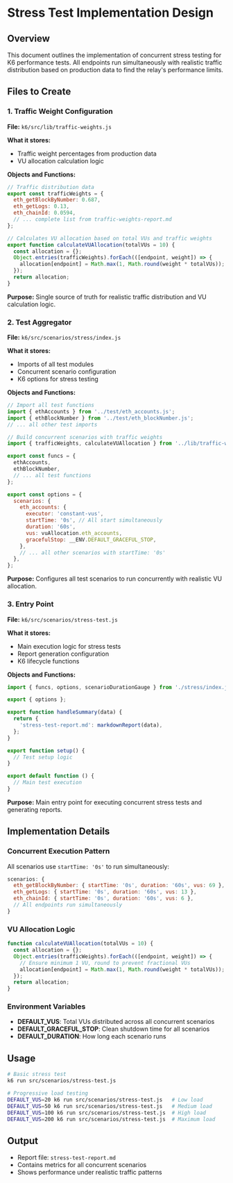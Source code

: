 # Stress Test Implementation Design

## Overview

This document outlines the implementation of concurrent stress testing for K6 performance tests. All endpoints run simultaneously with realistic traffic distribution based on production data to find the relay's performance limits.

## Files to Create

### 1. Traffic Weight Configuration

**File:** `k6/src/lib/traffic-weights.js`

**What it stores:**

- Traffic weight percentages from production data
- VU allocation calculation logic

**Objects and Functions:**

```javascript
// Traffic distribution data
export const trafficWeights = {
  eth_getBlockByNumber: 0.687,
  eth_getLogs: 0.13,
  eth_chainId: 0.0594,
  // ... complete list from traffic-weights-report.md
};

// Calculates VU allocation based on total VUs and traffic weights
export function calculateVUAllocation(totalVUs = 10) {
  const allocation = {};
  Object.entries(trafficWeights).forEach(([endpoint, weight]) => {
    allocation[endpoint] = Math.max(1, Math.round(weight * totalVUs));
  });
  return allocation;
}
```

**Purpose:** Single source of truth for realistic traffic distribution and VU calculation logic.

### 2. Test Aggregator

**File:** `k6/src/scenarios/stress/index.js`

**What it stores:**

- Imports of all test modules
- Concurrent scenario configuration
- K6 options for stress testing

**Objects and Functions:**

```javascript
// Import all test functions
import { ethAccounts } from '../test/eth_accounts.js';
import { ethBlockNumber } from '../test/eth_blockNumber.js';
// ... all other test imports

// Build concurrent scenarios with traffic weights
import { trafficWeights, calculateVUAllocation } from '../lib/traffic-weights.js';

export const funcs = {
  ethAccounts,
  ethBlockNumber,
  // ... all test functions
};

export const options = {
  scenarios: {
    eth_accounts: {
      executor: 'constant-vus',
      startTime: '0s', // All start simultaneously
      duration: '60s',
      vus: vuAllocation.eth_accounts,
      gracefulStop: __ENV.DEFAULT_GRACEFUL_STOP,
    },
    // ... all other scenarios with startTime: '0s'
  },
};
```

**Purpose:** Configures all test scenarios to run concurrently with realistic VU allocation.

### 3. Entry Point

**File:** `k6/src/scenarios/stress-test.js`

**What it stores:**

- Main execution logic for stress tests
- Report generation configuration
- K6 lifecycle functions

**Objects and Functions:**

```javascript
import { funcs, options, scenarioDurationGauge } from './stress/index.js';

export { options };

export function handleSummary(data) {
  return {
    'stress-test-report.md': markdownReport(data),
  };
}

export function setup() {
  // Test setup logic
}

export default function () {
  // Main test execution
}
```

**Purpose:** Main entry point for executing concurrent stress tests and generating reports.

## Implementation Details

### Concurrent Execution Pattern

All scenarios use `startTime: '0s'` to run simultaneously:

```javascript
scenarios: {
  eth_getBlockByNumber: { startTime: '0s', duration: '60s', vus: 69 },  // 68.7% traffic
  eth_getLogs: { startTime: '0s', duration: '60s', vus: 13 },           // 13% traffic
  eth_chainId: { startTime: '0s', duration: '60s', vus: 6 },            // 5.94% traffic
  // All endpoints run simultaneously
}
```

### VU Allocation Logic

```javascript
function calculateVUAllocation(totalVUs = 10) {
  const allocation = {};
  Object.entries(trafficWeights).forEach(([endpoint, weight]) => {
    // Ensure minimum 1 VU, round to prevent fractional VUs
    allocation[endpoint] = Math.max(1, Math.round(weight * totalVUs));
  });
  return allocation;
}
```

### Environment Variables

- **DEFAULT_VUS**: Total VUs distributed across all concurrent scenarios
- **DEFAULT_GRACEFUL_STOP**: Clean shutdown time for all scenarios
- **DEFAULT_DURATION**: How long each scenario runs

## Usage

```bash
# Basic stress test
k6 run src/scenarios/stress-test.js

# Progressive load testing
DEFAULT_VUS=20 k6 run src/scenarios/stress-test.js   # Low load
DEFAULT_VUS=50 k6 run src/scenarios/stress-test.js   # Medium load
DEFAULT_VUS=100 k6 run src/scenarios/stress-test.js  # High load
DEFAULT_VUS=200 k6 run src/scenarios/stress-test.js  # Maximum load
```

## Output

- Report file: `stress-test-report.md`
- Contains metrics for all concurrent scenarios
- Shows performance under realistic traffic patterns
